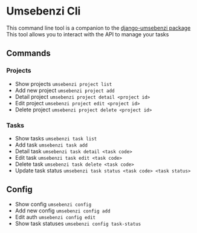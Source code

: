 # Umsebenzi Cli

This command line tool is a companion to the [django-umsebenzi package]()
This tool allows you to interact with the API to manage your tasks


## Commands

### Projects

* Show projects `umsebenzi project list`
* Add new project `umsebenzi project add`
* Detail project `umsebenzi project detail <project id>`
* Edit project `umsebenzi project edit <project id>`
* Delete project `umsebenzi project delete <project id>`


### Tasks

* Show tasks `umsebenzi task list`
* Add task `umsebenzi task add`
* Detail task `umsebenzi task detail <task code>`
* Edit task `umsebenzi task edit <task code>`
* Delete task `umsebenzi task delete <task code>`
* Update task status `umsebenzi task status <task code> <task status>`

## Config

* Show config `umsebenzi config`
* Add new config `umsebenzi config add`
* Edit auth `umsebenzi config edit`
* Show task statuses `umsebenzi config task-status`